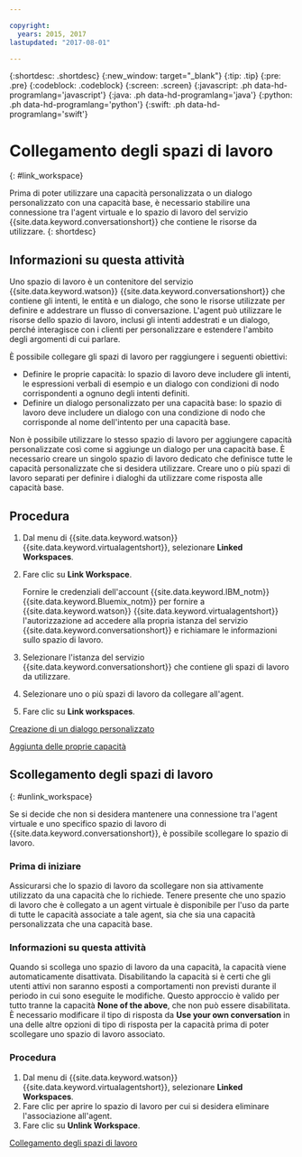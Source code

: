 ```yaml
---

copyright:
  years: 2015, 2017
lastupdated: "2017-08-01"

---
```


{:shortdesc: .shortdesc}
{:new_window: target="_blank"}
{:tip: .tip}
{:pre: .pre}
{:codeblock: .codeblock}
{:screen: .screen}
{:javascript: .ph data-hd-programlang='javascript'}
{:java: .ph data-hd-programlang='java'}
{:python: .ph data-hd-programlang='python'}
{:swift: .ph data-hd-programlang='swift'}

# Collegamento degli spazi di lavoro
{: #link_workspace}

Prima di poter utilizzare una capacità personalizzata o un dialogo personalizzato con una
capacità base, è necessario stabilire una connessione tra l'agent virtuale e lo spazio di lavoro del servizio
{{site.data.keyword.conversationshort}} che contiene le risorse da utilizzare.
{: shortdesc}

## Informazioni su questa attività

Uno spazio di lavoro è un contenitore del servizio {{site.data.keyword.watson}}
{{site.data.keyword.conversationshort}} che contiene gli intenti, le entità e un dialogo,
che sono le risorse utilizzate per definire e addestrare un flusso di conversazione. L'agent può
utilizzare le risorse dello spazio di lavoro, inclusi gli intenti addestrati e un dialogo, perché
interagisce con i clienti per personalizzare e estendere l'ambito degli argomenti di cui parlare.

È possibile collegare gli spazi di lavoro per raggiungere i seguenti obiettivi:

 - Definire le proprie capacità: lo spazio di lavoro deve includere gli intenti, le
espressioni verbali di esempio e un dialogo con condizioni di nodo corrispondenti a ognuno degli
intenti definiti. 
 - Definire un dialogo personalizzato per una capacità base: lo spazio di lavoro deve
includere un dialogo con una condizione di nodo che corrisponde al nome dell'intento per una
capacità base.

Non è possibile utilizzare lo stesso spazio di lavoro per aggiungere capacità personalizzate così come si aggiunge un dialogo per una capacità base. È necessario creare
un singolo spazio di lavoro dedicato che definisce tutte le capacità personalizzate che si
desidera utilizzare. Creare uno o più spazi di lavoro separati per definire i dialoghi da
utilizzare come risposta alle capacità base.

## Procedura

1. Dal menu di {{site.data.keyword.watson}}
{{site.data.keyword.virtualagentshort}}, selezionare **Linked
Workspaces**.
1. Fare clic su **Link Workspace**.

    Fornire le credenziali dell'account {{site.data.keyword.IBM_notm}}
{{site.data.keyword.Bluemix_notm}} per fornire a {{site.data.keyword.watson}}
{{site.data.keyword.virtualagentshort}} l'autorizzazione ad accedere alla propria istanza
del servizio {{site.data.keyword.conversationshort}} e richiamare le informazioni
sullo spazio di lavoro.

1. Selezionare l'istanza del servizio {{site.data.keyword.conversationshort}} che
contiene gli spazi di lavoro da utilizzare.
1. Selezionare uno o più spazi di lavoro da collegare all'agent.
1. Fare clic su **Link workspaces**.

[Creazione di un dialogo personalizzato](/docs/services/virtual-agent/personalize.html#custom_dialog)

[Aggiunta delle proprie capacità](/docs/services/virtual-agent/personalize.html#add_custom_capabilities)

## Scollegamento degli spazi di lavoro
{: #unlink_workspace}

Se si decide che non si desidera mantenere una connessione tra l'agent virtuale e uno
specifico spazio di lavoro di {{site.data.keyword.conversationshort}}, è possibile
scollegare lo spazio di lavoro.

### Prima di iniziare

Assicurarsi che lo spazio di lavoro da scollegare non sia attivamente utilizzato da una
capacità che lo richiede. Tenere presente che uno spazio di lavoro che è collegato a un agent
virtuale è disponibile per l'uso da parte di tutte le capacità associate a tale agent, sia che
sia una capacità personalizzata che una capacità base.

### Informazioni su questa attività

Quando si scollega uno spazio di lavoro da una capacità, la capacità viene
automaticamente disattivata. Disabilitando la capacità si è certi che gli utenti attivi non
saranno esposti a comportamenti non previsti durante il periodo in cui sono eseguite le modifiche. Questo
approccio è valido per tutto tranne la capacità **None of the above**, che non può essere disabilitata.  È
necessario modificare il tipo di risposta da **Use your own conversation** in
una delle altre opzioni di tipo di risposta per la capacità prima di poter scollegare
uno spazio di lavoro associato.

### Procedura

1. Dal menu di {{site.data.keyword.watson}}
{{site.data.keyword.virtualagentshort}}, selezionare **Linked
Workspaces**.
1. Fare clic per aprire lo spazio di lavoro per cui si desidera eliminare l'associazione
all'agent.
1. Fare clic su **Unlink Workspace**.

[Collegamento degli spazi di lavoro](/docs/services/virtual-agent/link_workspace.html)

